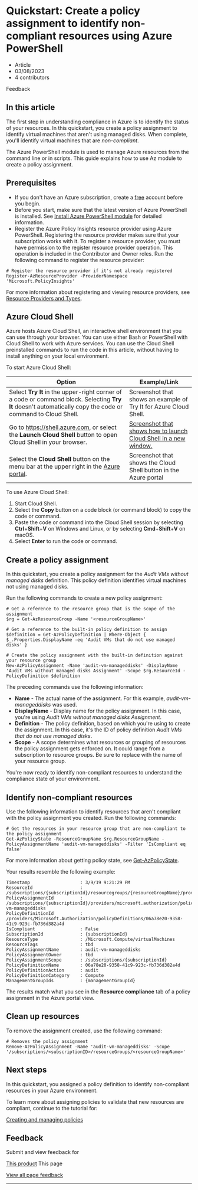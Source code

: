 # Quickstart: Create a policy assignment to identify non-compliant resources using Azure PowerShell

* Article
* 03/08/2023
* 4 contributors

Feedback

## In this article

The first step in understanding compliance in Azure is to identify the status of your resources. In
this quickstart, you create a policy assignment to identify virtual machines that aren't using
managed disks. When complete, you'll identify virtual machines that are *non-compliant*.

The Azure PowerShell module is used to manage Azure resources from the command line or in scripts.
This guide explains how to use Az module to create a policy assignment.

## Prerequisites

* If you don't have an Azure subscription, create a [free](https://azure.microsoft.com/free/)
account before you begin.
* Before you start, make sure that the latest version of Azure PowerShell is installed. See
[Install Azure PowerShell module](/en-us/powershell/azure/install-azure-powershell) for detailed information.
* Register the Azure Policy Insights resource provider using Azure PowerShell. Registering the
resource provider makes sure that your subscription works with it. To register a resource
provider, you must have permission to the register resource provider operation. This operation is
included in the Contributor and Owner roles. Run the following command to register the resource
provider:

```
# Register the resource provider if it's not already registered
Register-AzResourceProvider -ProviderNamespace 'Microsoft.PolicyInsights'

```

For more information about registering and viewing resource providers, see
[Resource Providers and Types](../../azure-resource-manager/management/resource-providers-and-types).

## Azure Cloud Shell

Azure hosts Azure Cloud Shell, an interactive shell environment that you can use through your browser. You can use either Bash or PowerShell with Cloud Shell to work with Azure services. You can use the Cloud Shell preinstalled commands to run the code in this article, without having to install anything on your local environment.

To start Azure Cloud Shell:

| Option | Example/Link |
| --- | --- |
| Select **Try It** in the upper-right corner of a code or command block. Selecting **Try It** doesn't automatically copy the code or command to Cloud Shell. | Screenshot that shows an example of Try It for Azure Cloud Shell. |
| Go to <https://shell.azure.com>, or select the **Launch Cloud Shell** button to open Cloud Shell in your browser. | [Screenshot that shows how to launch Cloud Shell in a new window.](https://shell.azure.com) |
| Select the **Cloud Shell** button on the menu bar at the upper right in the [Azure portal](https://portal.azure.com). | Screenshot that shows the Cloud Shell button in the Azure portal |

To use Azure Cloud Shell:

1. Start Cloud Shell.
2. Select the **Copy** button on a code block (or command block) to copy the code or command.
3. Paste the code or command into the Cloud Shell session by selecting **Ctrl**+**Shift**+**V** on Windows and Linux, or by selecting **Cmd**+**Shift**+**V** on macOS.
4. Select **Enter** to run the code or command.

## Create a policy assignment

In this quickstart, you create a policy assignment for the *Audit VMs without managed disks*
definition. This policy definition identifies virtual machines not using managed disks.

Run the following commands to create a new policy assignment:

```
# Get a reference to the resource group that is the scope of the assignment
$rg = Get-AzResourceGroup -Name '<resourceGroupName>'

# Get a reference to the built-in policy definition to assign
$definition = Get-AzPolicyDefinition | Where-Object { $_.Properties.DisplayName -eq 'Audit VMs that do not use managed disks' }

# Create the policy assignment with the built-in definition against your resource group
New-AzPolicyAssignment -Name 'audit-vm-manageddisks' -DisplayName 'Audit VMs without managed disks Assignment' -Scope $rg.ResourceId -PolicyDefinition $definition

```

The preceding commands use the following information:

* **Name** - The actual name of the assignment. For this example, *audit-vm-manageddisks* was used.
* **DisplayName** - Display name for the policy assignment. In this case, you're using *Audit VMs
without managed disks Assignment*.
* **Definition** - The policy definition, based on which you're using to create the assignment. In
this case, it's the ID of policy definition *Audit VMs that do not use managed disks*.
* **Scope** - A scope determines what resources or grouping of resources the policy assignment gets
enforced on. It could range from a subscription to resource groups. Be sure to replace
<scope> with the name of your resource group.

You're now ready to identify non-compliant resources to understand the compliance state of your
environment.

## Identify non-compliant resources

Use the following information to identify resources that aren't compliant with the policy assignment
you created. Run the following commands:

```
# Get the resources in your resource group that are non-compliant to the policy assignment
Get-AzPolicyState -ResourceGroupName $rg.ResourceGroupName -PolicyAssignmentName 'audit-vm-manageddisks' -Filter 'IsCompliant eq false'

```

For more information about getting policy state, see
[Get-AzPolicyState](/en-us/powershell/module/az.policyinsights/Get-AzPolicyState).

Your results resemble the following example:

```
Timestamp                   : 3/9/19 9:21:29 PM
ResourceId                  : /subscriptions/{subscriptionId}/resourcegroups/{resourceGroupName}/providers/Microsoft.Compute/virtualMachines/{vmId}
PolicyAssignmentId          : /subscriptions/{subscriptionId}/providers/microsoft.authorization/policyassignments/audit-vm-manageddisks
PolicyDefinitionId          : /providers/Microsoft.Authorization/policyDefinitions/06a78e20-9358-41c9-923c-fb736d382a4d
IsCompliant                 : False
SubscriptionId              : {subscriptionId}
ResourceType                : /Microsoft.Compute/virtualMachines
ResourceTags                : tbd
PolicyAssignmentName        : audit-vm-manageddisks
PolicyAssignmentOwner       : tbd
PolicyAssignmentScope       : /subscriptions/{subscriptionId}
PolicyDefinitionName        : 06a78e20-9358-41c9-923c-fb736d382a4d
PolicyDefinitionAction      : audit
PolicyDefinitionCategory    : Compute
ManagementGroupIds          : {managementGroupId}

```

The results match what you see in the **Resource compliance** tab of a policy assignment in the
Azure portal view.

## Clean up resources

To remove the assignment created, use the following command:

```
# Removes the policy assignment
Remove-AzPolicyAssignment -Name 'audit-vm-manageddisks' -Scope '/subscriptions/<subscriptionID>/resourceGroups/<resourceGroupName>'

```

## Next steps

In this quickstart, you assigned a policy definition to identify non-compliant resources in your
Azure environment.

To learn more about assigning policies to validate that new resources are compliant, continue to the
tutorial for:

[Creating and managing policies](tutorials/create-and-manage)

## Feedback

Submit and view feedback for

[This product](https://feedback.azure.com/d365community/forum/675ae472-f324-ec11-b6e6-000d3a4f0da0)
This page

[View all page feedback](https://github.com/MicrosoftDocs/azure-docs/issues)

---
